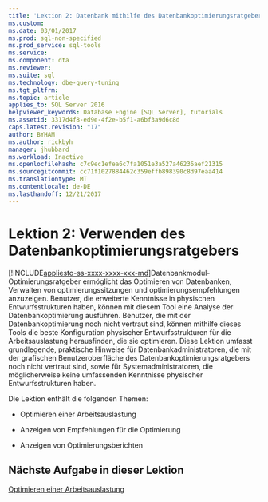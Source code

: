 ```yaml
---
title: 'Lektion 2: Datenbank mithilfe des Datenbankoptimierungsratgebers | Microsoft Docs'
ms.custom: 
ms.date: 03/01/2017
ms.prod: sql-non-specified
ms.prod_service: sql-tools
ms.service: 
ms.component: dta
ms.reviewer: 
ms.suite: sql
ms.technology: dbe-query-tuning
ms.tgt_pltfrm: 
ms.topic: article
applies_to: SQL Server 2016
helpviewer_keywords: Database Engine [SQL Server], tutorials
ms.assetid: 3317d4f8-ed9e-4f2e-b5f1-a6bf3a9d6c8d
caps.latest.revision: "17"
author: BYHAM
ms.author: rickbyh
manager: jhubbard
ms.workload: Inactive
ms.openlocfilehash: c7c9ec1efea6c7fa1051e3a527a46236aef21315
ms.sourcegitcommit: cc71f1027884462c359effb898390c8d97eaa414
ms.translationtype: MT
ms.contentlocale: de-DE
ms.lasthandoff: 12/21/2017
---
```

# <a name="lesson-2-using-database-engine-tuning-advisor"></a>Lektion 2: Verwenden des Datenbankoptimierungsratgebers
[!INCLUDE[appliesto-ss-xxxx-xxxx-xxx-md](../../includes/appliesto-ss-xxxx-xxxx-xxx-md.md)]Datenbankmodul-Optimierungsratgeber ermöglicht das Optimieren von Datenbanken, Verwalten von optimierungssitzungen und optimierungsempfehlungen anzuzeigen. Benutzer, die erweiterte Kenntnisse in physischen Entwurfsstrukturen haben, können mit diesem Tool eine Analyse der Datenbankoptimierung ausführen. Benutzer, die mit der Datenbankoptimierung noch nicht vertraut sind, können mithilfe dieses Tools die beste Konfiguration physischer Entwurfsstrukturen für die Arbeitsauslastung herausfinden, die sie optimieren. Diese Lektion umfasst grundlegende, praktische Hinweise für Datenbankadministratoren, die mit der grafischen Benutzeroberfläche des Datenbankoptimierungsratgebers noch nicht vertraut sind, sowie für Systemadministratoren, die möglicherweise keine umfassenden Kenntnisse physischer Entwurfsstrukturen haben.  
  
Die Lektion enthält die folgenden Themen:  
  
-   Optimieren einer Arbeitsauslastung  
  
-   Anzeigen von Empfehlungen für die Optimierung  
  
-   Anzeigen von Optimierungsberichten  
  
## <a name="next-task-in-lesson"></a>Nächste Aufgabe in dieser Lektion  
[Optimieren einer Arbeitsauslastung](../../tools/dta/lesson-1-1-tuning-a-workload.md)  
  
  
  
